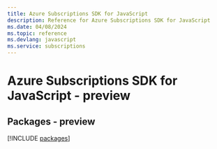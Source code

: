 ```yaml
---
title: Azure Subscriptions SDK for JavaScript
description: Reference for Azure Subscriptions SDK for JavaScript
ms.date: 04/08/2024
ms.topic: reference
ms.devlang: javascript
ms.service: subscriptions
---
```

# Azure Subscriptions SDK for JavaScript - preview
## Packages - preview
[!INCLUDE [packages](subscriptions-index.md)]